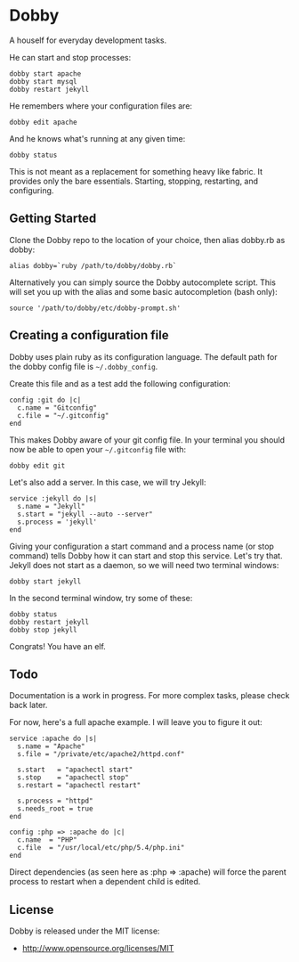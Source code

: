 # Dobby

A houself for everyday development tasks.

He can start and stop processes:

    dobby start apache
    dobby start mysql
    dobby restart jekyll

He remembers where your configuration files are:

    dobby edit apache

And he knows what's running at any given time:

    dobby status

This is not meant as a replacement for something heavy like fabric. It provides
only the bare essentials. Starting, stopping, restarting, and configuring.

## Getting Started

Clone the Dobby repo to the location of your choice, then alias dobby.rb as dobby:

    alias dobby=`ruby /path/to/dobby/dobby.rb`

Alternatively you can simply source the Dobby autocomplete script. This will set
you up with the alias and some basic autocompletion (bash only):

    source '/path/to/dobby/etc/dobby-prompt.sh'

## Creating a configuration file

Dobby uses plain ruby as its configuration language. The default path for the
dobby config file is `~/.dobby_config`.

Create this file and as a test add the following configuration:

    config :git do |c|
      c.name = "Gitconfig"
      c.file = "~/.gitconfig"
    end

This makes Dobby aware of your git config file. In your terminal you should now
be able to open your `~/.gitconfig` file with:

    dobby edit git

Let's also add a server. In this case, we will try Jekyll:

    service :jekyll do |s|
      s.name = "Jekyll"
      s.start = "jekyll --auto --server"
      s.process = 'jekyll'
    end

Giving your configuration a start command and a process name (or stop command)
tells Dobby how it can start and stop this service. Let's try that. Jekyll
does not start as a daemon, so we will need two terminal windows:

    dobby start jekyll

In the second terminal window, try some of these:

    dobby status
    dobby restart jekyll
    dobby stop jekyll

Congrats! You have an elf.

## Todo

Documentation is a work in progress. For more complex tasks, please check back later.

For now, here's a full apache example. I will leave you to figure it out:

    service :apache do |s|
      s.name = "Apache"
      s.file = "/private/etc/apache2/httpd.conf"

      s.start   = "apachectl start"
      s.stop    = "apachectl stop"
      s.restart = "apachectl restart"

      s.process = "httpd"
      s.needs_root = true
    end

    config :php => :apache do |c|
      c.name  = "PHP"
      c.file  = "/usr/local/etc/php/5.4/php.ini"
    end

Direct dependencies (as seen here as :php => :apache) will force
the parent process to restart when a dependent child is edited.

## License

Dobby is released under the MIT license:

* http://www.opensource.org/licenses/MIT